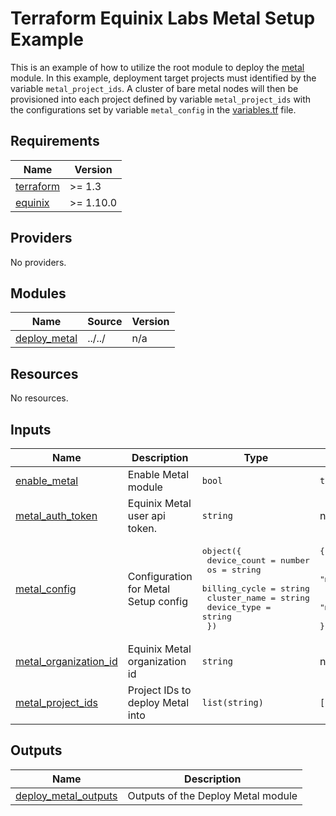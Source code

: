 # Terraform Equinix Labs Metal Setup Example

This is an example of how to utilize the root module to deploy the [metal](https://github.com/equinix-labs/terraform-equinix-labs/tree/main/modules/metal) module. In this example, deployment target projects must identified by the variable `metal_project_ids`. A cluster of bare metal nodes will then be provisioned into each project defined by variable `metal_project_ids` with the configurations set by variable `metal_config` in the [variables.tf](./variables.tf) file.

<!-- BEGIN_TF_DOCS -->
## Requirements

| Name | Version |
|------|---------|
| <a name="requirement_terraform"></a> [terraform](#requirement\_terraform) | >= 1.3 |
| <a name="requirement_equinix"></a> [equinix](#requirement\_equinix) | >= 1.10.0 |

## Providers

No providers.

## Modules

| Name | Source | Version |
|------|--------|---------|
| <a name="module_deploy_metal"></a> [deploy\_metal](#module\_deploy\_metal) | ../../ | n/a |

## Resources

No resources.

## Inputs

| Name | Description | Type | Default | Required |
|------|-------------|------|---------|:--------:|
| <a name="input_enable_metal"></a> [enable\_metal](#input\_enable\_metal) | Enable Metal module | `bool` | `true` | no |
| <a name="input_metal_auth_token"></a> [metal\_auth\_token](#input\_metal\_auth\_token) | Equinix Metal user api token. | `string` | n/a | yes |
| <a name="input_metal_config"></a> [metal\_config](#input\_metal\_config) | Configuration for Metal Setup config | <pre>object({<br>    device_count  = number<br>    os            = string<br>    billing_cycle = string<br>    cluster_name  = string<br>    device_type   = string<br>  })</pre> | <pre>{<br>  "billing_cycle": "hourly",<br>  "cluster_name": "metal-cluster",<br>  "device_count": 3,<br>  "device_type": "m3.small.x86",<br>  "os": "ubuntu_20_04"<br>}</pre> | no |
| <a name="input_metal_organization_id"></a> [metal\_organization\_id](#input\_metal\_organization\_id) | Equinix Metal organization id | `string` | n/a | yes |
| <a name="input_metal_project_ids"></a> [metal\_project\_ids](#input\_metal\_project\_ids) | Project IDs to deploy Metal into | `list(string)` | `[]` | no |

## Outputs

| Name | Description |
|------|-------------|
| <a name="output_deploy_metal_outputs"></a> [deploy\_metal\_outputs](#output\_deploy\_metal\_outputs) | Outputs of the Deploy Metal module |
<!-- END_TF_DOCS -->
